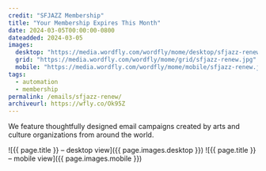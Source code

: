 ```yaml
---
credit: "SFJAZZ Membership"
title: "Your Membership Expires This Month"
date: 2024-03-05T00:00:00-0800
dateadded: 2024-03-05
images:
  desktop: "https://media.wordfly.com/wordfly/mome/desktop/sfjazz-renew.jpg"
  grid: "https://media.wordfly.com/wordfly/mome/grid/sfjazz-renew.jpg"
  mobile: "https://media.wordfly.com/wordfly/mome/mobile/sfjazz-renew.jpg"
tags:
  - automation
  - membership
permalink: /emails/sfjazz-renew/
archiveurl: https://wfly.co/Ok95Z
---
```

We feature thoughtfully designed email campaigns created by arts and culture organizations from around the world.

![{{ page.title }} – desktop view]({{ page.images.desktop }})
![{{ page.title }} – mobile view]({{ page.images.mobile }})
